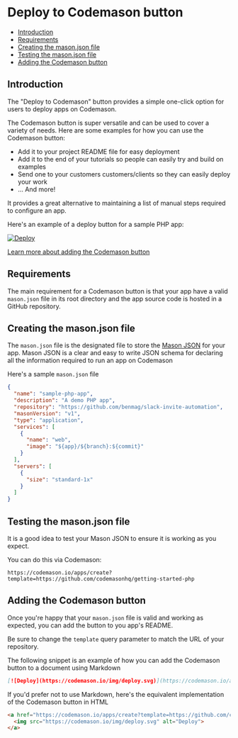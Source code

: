 # Deploy to Codemason button

- [Introduction](#introduction)
- [Requirements](#requirements)
- [Creating the mason.json file](#creating-the-mason-json-file)
- [Testing the mason.json file](#testing-the-mason-json-file)
- [Adding the Codemason button](#adding-the-codemason-button)


<a name="introduction"></a>
## Introduction

The "Deploy to Codemason" button provides a simple one-click option for users to deploy apps on Codemason.

The Codemason button is super versatile and can be used to cover a variety of needs. Here are some examples for how you can use the Codemason button:

* Add it to your project README file for easy deployment
* Add it to the end of your tutorials so people can easily try and build on examples
* Send one to your customers customers/clients so they can easily deploy your work
* ... And more!

It provides a great alternative to maintaining a list of manual steps required to configure an app.

Here's an example of a deploy button for a sample PHP app:

[![Deploy](https://codemason.io/img/deploy.svg)](https://codemason.io/apps/create?template=https://github.com/benmag/slack-invite-automation/)

[Learn more about adding the Codemason button](#adding-the-codemason-button)

<a name="requirements"></a>
## Requirements 
The main requirement for a Codemason button is that your app have a valid `mason.json` file in its root directory and the app source code is hosted in a GitHub repository.


<a name="creating-the-mason-json-file"></a>
## Creating the mason.json file
The `mason.json` file is the designated file to store the [Mason JSON](/docs/{{version}}/mason-json) for your app. 
Mason JSON is a clear and easy to write JSON schema for declaring all the information required to run an app on Codemason

Here's a sample `mason.json` file
```json
{
  "name": "sample-php-app",
  "description": "A demo PHP app",
  "repository": "https://github.com/benmag/slack-invite-automation",
  "masonVersion": "v1",
  "type": "application",
  "services": [
    {
      "name": "web",
      "image": "${app}/${branch}:${commit}"
    }
  ],
  "servers": [
    {
      "size": "standard-1x"
    }
  ]
}
```


<a name="testing-the-mason-json-file"></a>
## Testing the mason.json file
It is a good idea to test your Mason JSON to ensure it is working as you expect.

You can do this via Codemason:
```text
https://codemason.io/apps/create?template=https://github.com/codemasonhq/getting-started-php
```


<a name="adding-the-codemason-button"></a>
## Adding the Codemason button
Once you're happy that your `mason.json` file is valid and working as expected, you can add the button to you app's README.

Be sure to change the `template` query parameter to match the URL of your repository.

The following snippet is an example of how you can add the Codemason button to a document using Markdown
```markdown
[![Deploy](https://codemason.io/img/deploy.svg)](https://codemason.io/apps/create?template=https://github.com/benmag/slack-invite-automation/)
```

If you'd prefer not to use Markdown, here's the equivalent implementation of the Codemason button in HTML
```html
<a href="https://codemason.io/apps/create?template=https://github.com/codemasonhq/getting-started-php">
  <img src="https://codemason.io/img/deploy.svg" alt="Deploy">
</a>
```

